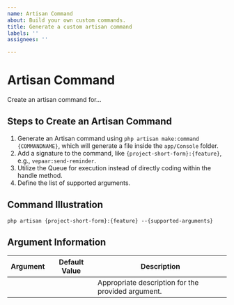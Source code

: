 ```yaml
---
name: Artisan Command
about: Build your own custom commands.
title: Generate a custom artisan command
labels: ''
assignees: ''

---
```


# Artisan Command

Create an artisan command for...
<!-- Provide a description for the feature you intend to create an Artisan command for. -->

## Steps to Create an Artisan Command

1. Generate an Artisan command using `php artisan make:command {COMMANDNAME}`, which will generate a file inside the `app/Console` folder.
2. Add a signature to the command, like `{project-short-form}:{feature}`, e.g., `vepaar:send-reminder`.
3. Utilize the Queue for execution instead of directly coding within the handle method.
4. Define the list of supported arguments. 

## Command Illustration
`php artisan {project-short-form}:{feature} --{supported-arguments}`

## Argument Information
<!-- Delete this block if your command doesn't require any arguments. -->

| Argument | Default Value | Description |
| --- | --- | --- | 
| <!-- Argument List --> | <!-- In case you have any default value set for the argument  --> | Appropriate description for the provided argument. |
